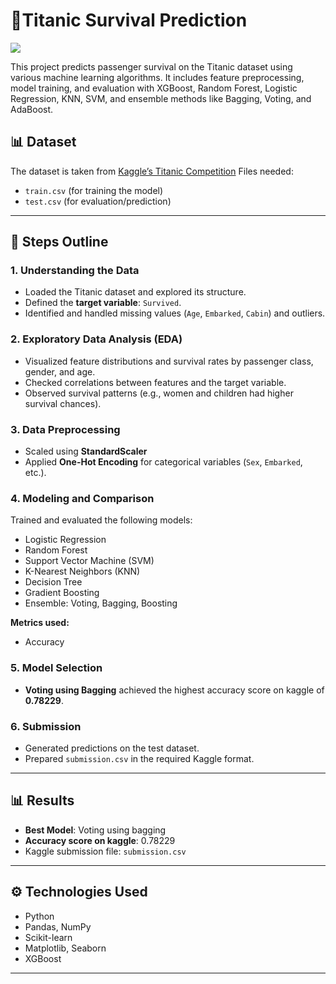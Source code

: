 # 🚢Titanic Survival Prediction 
![](https://storage.googleapis.com/kaggle-competitions/kaggle/3136/logos/header.png?GoogleAccessId=web-data@kaggle-161607.iam.gserviceaccount.com&Expires=1759205363&Signature=srQdGArmZpPZx6nqsX%2BeSSp7jv0p7zlAlZ8sdPWNzz1sf1BrHt9B%2FU3cep6MDgMM03I0ykhcMaTNlL0fSPW1YaC8pOAuh%2FPYODBlPfGnecGgLxMYuSyty1%2FIXE1hoO6IStZLA8aQid6n%2BwUzOOhJA8%2B42%2BlOA5JKlEVtRZFV4MBIX7MD6wgeaJeVMpQ31aW0s8EfZP9C6l1%2BzFQUW%2Bkw3vlDdalmUcQ742DPk63DcMj3ehZAVULe0mDxzdYLsDflj%2FLqmHzOmSp09BA0Y9TwEwN40B%2BDPEuQj3HHlhz%2FLwIi%2BDIRQQkKWoYdRI9lR4Zoeq7ATQbGRmfsw2t1mvbiaQ%3D%3D)

This project predicts passenger survival on the Titanic dataset using various machine learning algorithms.
It includes feature preprocessing, model training, and evaluation with XGBoost, Random Forest, Logistic Regression, KNN, SVM, and ensemble methods like Bagging, Voting, and AdaBoost.

## 📊 Dataset
The dataset is taken from [Kaggle’s Titanic Competition](https://www.kaggle.com/c/titanic/data)
Files needed:
- `train.csv` (for training the model)
- `test.csv` (for evaluation/prediction)

---

## 📝 Steps Outline

### 1. Understanding the Data
- Loaded the Titanic dataset and explored its structure.  
- Defined the **target variable**: `Survived`.  
- Identified and handled missing values (`Age`, `Embarked`, `Cabin`) and outliers.  

### 2. Exploratory Data Analysis (EDA)
- Visualized feature distributions and survival rates by passenger class, gender, and age.  
- Checked correlations between features and the target variable.  
- Observed survival patterns (e.g., women and children had higher survival chances).  

### 3. Data Preprocessing 
- Scaled using **StandardScaler** 
- Applied **One-Hot Encoding** for categorical variables (`Sex`, `Embarked`, etc.).  


### 4. Modeling and Comparison
Trained and evaluated the following models:  
- Logistic Regression  
- Random Forest  
- Support Vector Machine (SVM)  
- K-Nearest Neighbors (KNN)  
- Decision Tree  
- Gradient Boosting
- Ensemble: Voting, Bagging, Boosting 

**Metrics used:**  
- Accuracy  


### 5. Model Selection
- **Voting using Bagging** achieved the highest accuracy score on kaggle of **0.78229**.  
 

### 6. Submission
- Generated predictions on the test dataset.  
- Prepared `submission.csv` in the required Kaggle format.  

---

## 📊 Results
- **Best Model**: Voting using bagging  
- **Accuracy score on kaggle**: 0.78229  
- Kaggle submission file: `submission.csv`  

---

## ⚙️ Technologies Used
- Python  
- Pandas, NumPy  
- Scikit-learn  
- Matplotlib, Seaborn  
- XGBoost 

---


